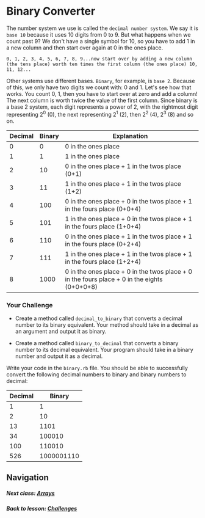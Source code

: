 # Binary Converter

The number system we use is called the `decimal number system`. We say it is `base 10` because it uses 10 digits from 0 to 9. But what happens when we count past 9? We don't have a single symbol for 10, so you have to add 1 in a new column and then start over again at 0 in the ones place.

`0, 1, 2, 3, 4, 5, 6, 7, 8, 9...now start over by adding a new column (the tens place) worth ten times the first column (the ones place) 10, 11, 12...`

Other systems use different bases. `Binary`, for example, is `base 2`. Because of this, we only have two digits we count with: 0 and 1. Let's see how that works. You count 0, 1, then you have to start over at zero and add a column! The next column is worth twice the value of the first column. Since binary is a base 2 system, each digit represents a power of 2, with the rightmost digit representing 2<sup>0</sup> (0), the next representing 2<sup>1</sup> (2), then 2<sup>2</sup> (4), 2<sup>3</sup> (8) and so on.

| Decimal | Binary | Explanation |
| ------- | ------ | ----------- |
| 0       | 0      | 0 in the ones place |
| 1       | 1      | 1 in the ones place |
| 2       | 10     | 0 in the ones place + 1 in the twos place (0+1) |
| 3       | 11     | 1 in the ones place + 1 in the twos place (1+2)|
| 4       | 100    | 0 in the ones place + 0 in the twos place + 1 in the fours place (0+0+4) |
| 5       | 101    | 1 in the ones place + 0 in the twos place + 1 in the fours place (1+0+4) |
| 6       | 110    | 0 in the ones place + 1 in the twos place + 1 in the fours place (0+2+4) |
| 7       | 111    | 1 in the ones place + 1 in the twos place + 1 in the fours place (1+2+4) |
| 8       | 1000   | 0 in the ones place + 0 in the twos place + 0 in the fours place + 0 in the eights (0+0+0+8) |

### Your Challenge
+ Create a method called `decimal_to_binary` that converts a decimal number to its binary equivalent. Your method should take in a decimal as an argument and output it as binary.

+ Create a method called `binary_to_decimal` that converts a binary number to its decimal equivalent. Your program should take in a binary number and output it as a decimal.

Write your code in the `binary.rb` file. You should be able to successfully convert the following decimal numbers to binary and binary numbers to decimal:

| Decimal | Binary     | 
| ------- | ---------- | 
| 1       | 1          | 
| 2       | 10         | 
| 13      | 1101       | 
| 34      | 100010     | 
| 100     | 110010     | 
| 526     | 1000001110 | 


## Navigation  
##### Next class: [Arrays](https://github.com/Coderdotnew/intro_web_apps_bs/tree/master/05_class)  
##### Back to lesson: [Challenges](https://github.com/Coderdotnew/intro_web_apps_bs/tree/master/04_class/03_challenges)   
